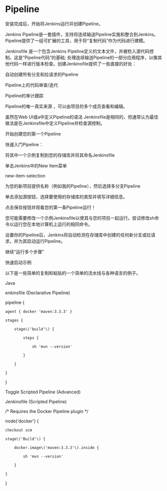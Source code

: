 # Pipeline

安装完成后，开始将Jenkins运行并创建Pipeline。

Jenkins Pipeline是一套插件，支持将连续输送Pipeline实施和整合到Jenkins。Pipeline提供了一组可扩展的工具，用于将“复制代码”作为代码进行建模。

Jenkinsfile 是一个包含Jenkins Pipeline定义的文本文件，并被检入源代码控制。这是“Pipeline代码”的基础; 处理连续输送Pipeline的一部分应用程序，以像其他代码一样进行版本检查。创建Jenkinsfile提供了一些直接的好处：

自动创建所有分支和拉请求的Pipeline

Pipeline上的代码审查/迭代

Pipeline的审计跟踪

Pipeline的唯一真实来源 ，可以由项目的多个成员查看和编辑。

虽然在Web UI或a中定义Pipeline的语法 Jenkinsfile是相同的，但通常认为最佳做法是在Jenkinsfile中定义Pipeline并检查源控制。

开始创建您的第一个Pipeline

快速入门Pipeline：



将其中一个示例复制到您的存储库并将其命名Jenkinsfile

单击Jenkins中的New Item菜单 

new-item-selection



为您的新项目提供名称（例如我的Pipeline），然后选择多分支Pipeline

单击添加源按钮，选择要使用的存储库的类型并填写详细信息。

点击保存按钮并观看您的第一条Pipeline运行！

您可能需要修改一个示例Jenkinsfile以使其与您的项目一起运行。尝试修改sh命令以运行您在本地计算机上运行的相同命令。



设置你的Pipeline后，Jenkins将自动检测在存储库中创建的任何新分支或拉请求，并为其启动运行Pipeline。



继续“运行多个步骤”



快速启动示例

以下是一些简单的复制和粘贴的一个简单的流水线与各种语言的例子。



Java

enkinsfile \(Declarative Pipeline\)

pipeline {

    agent { docker 'maven:3.3.3' }

    stages {

        stage\('build'\) {

            steps {

                sh 'mvn --version'

            }

        }

    }

}

Toggle Scripted Pipeline \(Advanced\)



Jenkinsfile \(Scripted Pipeline\)

/\* Requires the Docker Pipeline plugin \*/

node\('docker'\) {

    checkout scm

    stage\('Build'\) {

        docker.image\('maven:3.3.3'\).inside {

            sh 'mvn --version'

        }

    }

}



